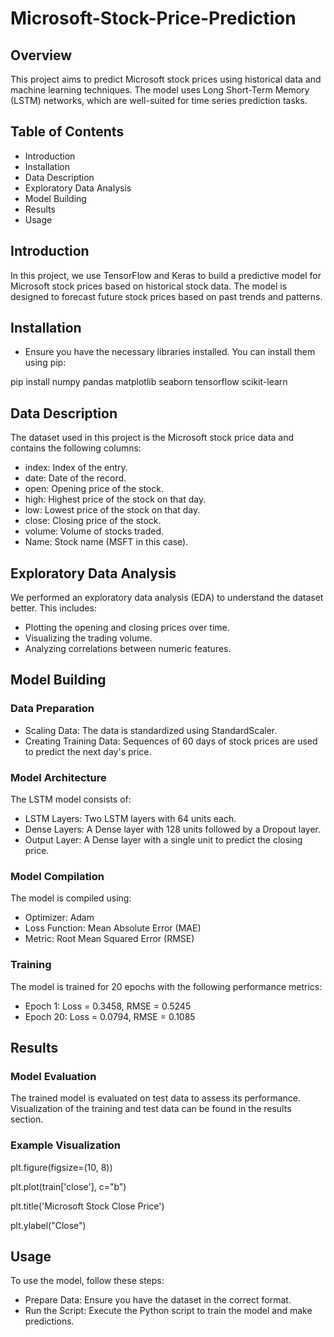 # Microsoft-Stock-Price-Prediction

## Overview

This project aims to predict Microsoft stock prices using historical data and machine learning techniques. The model uses Long Short-Term Memory (LSTM) networks, which are well-suited for time series prediction tasks.

## Table of Contents

- Introduction
- Installation
- Data Description
- Exploratory Data Analysis
- Model Building
- Results
- Usage
  
## Introduction

In this project, we use TensorFlow and Keras to build a predictive model for Microsoft stock prices based on historical stock data. The model is designed to forecast future stock prices based on past trends and patterns.

## Installation

- Ensure you have the necessary libraries installed. You can install them using pip:

pip install numpy pandas matplotlib seaborn tensorflow scikit-learn

## Data Description

The dataset used in this project is the Microsoft stock price data and contains the following columns:

- index: Index of the entry.
- date: Date of the record.
- open: Opening price of the stock.
- high: Highest price of the stock on that day.
- low: Lowest price of the stock on that day.
- close: Closing price of the stock.
- volume: Volume of stocks traded.
- Name: Stock name (MSFT in this case).
  
## Exploratory Data Analysis

We performed an exploratory data analysis (EDA) to understand the dataset better. This includes:

- Plotting the opening and closing prices over time.
- Visualizing the trading volume.
- Analyzing correlations between numeric features.

## Model Building

### Data Preparation

- Scaling Data: The data is standardized using StandardScaler.
- Creating Training Data: Sequences of 60 days of stock prices are used to predict the next day's price.

### Model Architecture
The LSTM model consists of:

- LSTM Layers: Two LSTM layers with 64 units each.
- Dense Layers: A Dense layer with 128 units followed by a Dropout layer.
- Output Layer: A Dense layer with a single unit to predict the closing price.

### Model Compilation
The model is compiled using:

- Optimizer: Adam
- Loss Function: Mean Absolute Error (MAE)
- Metric: Root Mean Squared Error (RMSE)

### Training
The model is trained for 20 epochs with the following performance metrics:

- Epoch 1: Loss = 0.3458, RMSE = 0.5245
- Epoch 20: Loss = 0.0794, RMSE = 0.1085

## Results

### Model Evaluation

The trained model is evaluated on test data to assess its performance. Visualization of the training and test data can be found in the results section.

### Example Visualization

plt.figure(figsize=(10, 8))

plt.plot(train['close'], c="b")

plt.title('Microsoft Stock Close Price')

plt.ylabel("Close")

## Usage
To use the model, follow these steps:

- Prepare Data: Ensure you have the dataset in the correct format.
- Run the Script: Execute the Python script to train the model and make predictions.
